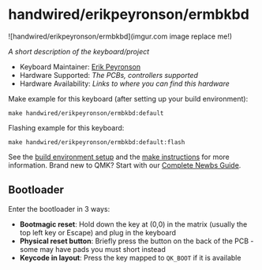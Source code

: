 # handwired/erikpeyronson/ermbkbd

![handwired/erikpeyronson/ermbkbd](imgur.com image replace me!)

*A short description of the keyboard/project*

* Keyboard Maintainer: [Erik Peyronson](https://github.com/erikpeyronson)
* Hardware Supported: *The PCBs, controllers supported*
* Hardware Availability: *Links to where you can find this hardware*

Make example for this keyboard (after setting up your build environment):

    make handwired/erikpeyronson/ermbkbd:default

Flashing example for this keyboard:

    make handwired/erikpeyronson/ermbkbd:default:flash

See the [build environment setup](https://docs.qmk.fm/#/getting_started_build_tools) and the [make instructions](https://docs.qmk.fm/#/getting_started_make_guide) for more information. Brand new to QMK? Start with our [Complete Newbs Guide](https://docs.qmk.fm/#/newbs).

## Bootloader

Enter the bootloader in 3 ways:

* **Bootmagic reset**: Hold down the key at (0,0) in the matrix (usually the top left key or Escape) and plug in the keyboard
* **Physical reset button**: Briefly press the button on the back of the PCB - some may have pads you must short instead
* **Keycode in layout**: Press the key mapped to `QK_BOOT` if it is available
